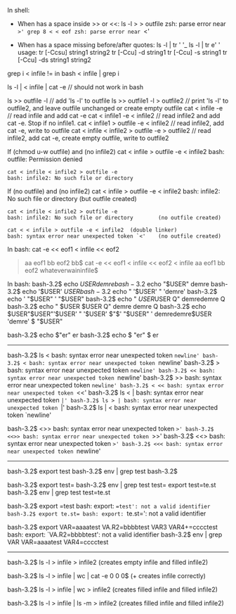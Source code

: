 In shell:

- When has a space inside >> or <<:
ls -l > > outfile
zsh: parse error near `>'
grep 8 < < eof
zsh: parse error near `<'

- When has a space missing before/after quotes:
ls -l | tr ' '_
ls -l | tr e' '
usage: tr [-Ccsu] string1 string2
       tr [-Ccu] -d string1
       tr [-Ccu] -s string1
       tr [-Ccu] -ds string1 string2


grep i < infile
!= in bash
< infile | grep i

ls -l | < infile | cat -e // should not work in bash

ls >> outfile -l			// add 'ls -l' to outfile
ls >> outfile1 -l > outfile2	// print 'ls -l' to outfile2, and leave outfile unchanged or create empty outfile
cat < infile -e			// read infile and add cat -e
cat < infile1 -e < infile2	// read infile2 and add cat -e. Stop if no infile1.
cat < infile1 > outfile -e < infile2	// read infile2, add cat -e, write to outfile
cat < infile < infile2 > outfile -e > outfile2	// read infile2, add cat -e, create empty outfile, write to outfile2

If (chmod u-w outfile) and (no infile2)
	cat < infile > outfile -e < infile2
	bash: outfile: Permission denied

	cat < infile < infile2 > outfile -e
	bash: infile2: No such file or directory

If (no outfile) and (no infile2)
	cat < infile > outfile -e < infile2
	bash: infile2: No such file or directory		(but outfile created)

	cat < infile < infile2 > outfile -e
	bash: infile2: No such file or directory		(no outfile created)

	cat < < infile > outfile -e < infile2  (double linker)
	bash: syntax error near unexpected token `<'	(no outfile created)

In bash:
cat -e << eof1 < infile << eof2
> aa
> eof1
> bb
> eof2
bb$
cat -e << eof1 < infile << eof2 < infile
> aa
> eof1
> bb
> eof2
whateverwaininfile$

In bash:
bash-3.2$ echo $USER
demre
bash-3.2$ echo "$USER"
demre
bash-3.2$ echo '$USER'
$USER
bash-3.2$ echo " '$USER' "
'demre'
bash-3.2$ echo ' "$USER" '
"$USER"
bash-3.2$ echo "   $USER$USER    Q"
   demredemre    Q
bash-3.2$ echo "   $USER     $USER    Q"
   demre     demre    Q
bash-3.2$ echo $USER"$USER"'$USER' " '$USER' $"$' "$USER" '
demredemre$USER 'demre' $ "$USER"

bash-3.2$ echo $"er"
er
bash-3.2$ echo $ "er"
$ er

-----

bash-3.2$ ls <
bash: syntax error near unexpected token `newline'
bash-3.2$ <
bash: syntax error near unexpected token `newline'
bash-3.2$ >
bash: syntax error near unexpected token `newline'
bash-3.2$ <<
bash: syntax error near unexpected token `newline'
bash-3.2$ >>
bash: syntax error near unexpected token `newline'
bash-3.2$ < <<
bash: syntax error near unexpected token `<<'
bash-3.2$ ls < |
bash: syntax error near unexpected token `|'
bash-3.2$ ls > |
bash: syntax error near unexpected token `|'
bash-3.2$ ls | <
bash: syntax error near unexpected token `newline'

bash-3.2$ <>>
bash: syntax error near unexpected token `>'
bash-3.2$ <<>>
bash: syntax error near unexpected token `>>'
bash-3.2$ <<>
bash: syntax error near unexpected token `>'
bash-3.2$ <<<
bash: syntax error near unexpected token `newline'

-----------------

bash-3.2$ export test
bash-3.2$ env | grep test
bash-3.2$

bash-3.2$ export test=
bash-3.2$ env | grep test
test=
export test=te.st
bash-3.2$ env | grep test
test=te.st

bash-3.2$ export =test
bash: export: `=test': not a valid identifier
bash-3.2$ export te.st=
bash: export: `te.st=': not a valid identifier

bash-3.2$ export VAR=aaaatest VA.R2=bbbbtest VAR3 VAR4+=cccctest
bash: export: `VA.R2=bbbbtest': not a valid identifier
bash-3.2$ env | grep VAR
VAR=aaaatest
VAR4=cccctest

------------

bash-3.2$ ls -l > infile > infile2
(creates empty infile and filled infile2)

bash-3.2$ ls -l > infile | wc | cat -e
       0       0       0$		(+ creates infile correctly)

bash-3.2$ ls -l > infile | wc > infile2
(creates filled infile and filled infile2)

bash-3.2$ ls -l > infile | ls -m > infile2
(creates filled infile and filled infile2)
